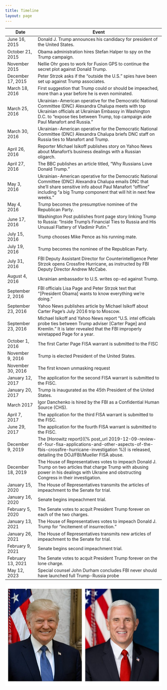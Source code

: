 ```yaml
---
title: Timeline
layout: page
---
```


<table>
<thead>
<tr>
<th>Date</th><th>Event</th>
</tr>
</thead>
	<tbody>
		<tr>
			<td>June 16, 2015</td>
			<td>Donald J. Trump announces his candidacy for president of the United States.</td>
		</tr>
		<tr>
			<td>October 21, 2015</td>
			<td>Obama administration hires Stefan Halper to spy on the Trump campaign.</td>
		</tr>
		<tr>
			<td>November 2015</td>
			<td>Nellie Ohr goes to work for Fusion GPS to continue the secret plot against Donald Trump.</td>
		</tr>
		<tr>
			<td>December 17, 2015</td>
			<td>Peter Strzok asks if the “outside the U.S.” spies have been set up against Trump associates.</td>
		</tr>
		<tr>
			<td>March 18, 2016</td>
			<td>First suggestion that Trump could or should be impeached, more than a year before he is even nominated.</td>
		</tr>
		<tr>
			<td>March 25, 2016</td>
			<td>Ukrainian-American operative for the Democratic National Committee (DNC) Alexandra Chalupa meets with top Ukrainian officials at Ukrainian Embassy in Washington D.C. to “expose ties between Trump, top campaign aide Paul Manafort and Russia.”</td>
		</tr>
		<tr>
			<td>March 30, 2016</td>
			<td>Ukrainian-American operative for the Democratic National Committee (DNC) Alexandra Chalupa briefs DNC staff on Russia ties to Manafort and Trump.</td>
		</tr>
		<tr>
			<td>April 26, 2016</td>
			<td>Reporter Michael Isikoff publishes story on Yahoo News about Manafort’s business dealings with a Russian oligarch.</td>
		</tr>
		<tr>
			<td>April 27, 2016</td>
			<td>The BBC publishes an article titled, “Why Russians Love Donald Trump.”</td>
		</tr>
		<tr>
			<td>May 3, 2016</td>
			<td>Ukrainian-American operative for the Democratic National Committee (DNC) Alexandra Chalupa emails DNC that she’ll share sensitive info about Paul Manafort “offline” including “a big Trump component that will hit in next few weeks.”</td>
		</tr>
		<tr>
			<td>May 4, 2016</td>
			<td>Trump becomes the presumptive nominee of the Republican Party.</td>
		</tr>
		<tr>
			<td>June 17, 2016</td>
			<td>Washington Post publishes front page story linking Trump to Russia: “Inside Trump’s Financial Ties to Russia and His Unusual Flattery of Vladimir Putin.”</td>
		</tr>
		<tr>
			<td>July 15, 2016</td>
			<td>Trump chooses Mike Pence as his running mate.</td>
		</tr>
		<tr>
			<td>July 19, 2016</td>
			<td>Trump becomes the nominee of the Republican Party.</td>
		</tr>
		<tr>
		    <td>July 31, 2016</td>
		    <td>FBI Deputy Assistant Director for Counterintelligence Peter Strzok opens Crossfire Hurricane, as instructed by FBI Deputy Director Andrew McCabe.</td>
		</tr>
		<tr>
			<td>August 4, 2016</td>
			<td>Ukrainian ambassador to U.S. writes op-ed against Trump.</td>
		</tr>
		<tr>
			<td>September 2, 2016</td>
			<td>FBI officials Lisa Page and Peter Strzok text that “[President Obama] wants to know everything we’re doing.”</td>
		</tr>
		<tr>
			<td>September 23, 2016</td>
			<td>Yahoo News publishes article by Michael Isikoff about Carter Page’s July 2016 trip to Moscow.</td>
		</tr>
		<tr>
			<td>September 23, 2016</td>
			<td>Michael Isikoff and Yahoo News report “U.S. intel officials probe ties between Trump adviser [Carter Page] and Kremlin.” It is later revealed that the FBI improperly wiretapped Page for a year.</td>
		</tr>
		<tr>
			<td>October 1, 2016</td>
			<td>The first Carter Page FISA warrant is submitted to the FISC</td>
		</tr>
		<tr>
			<td>November 9, 2016</td>
			<td>Trump is elected President of the United States.</td>
		</tr>
		<tr>
			<td>November 30, 2016</td>
			<td>The first known unmasking request</td>
		</tr>
		<tr>
			<td>January 12, 2017</td>
			<td>The application for the second FISA warrant is submitted to the FISC.</td>
		</tr>
		<tr>
			<td>January 20, 2017</td>
			<td>Trump is inaugurated as the 45th President of the United States.</td>
		</tr>
		<tr>
			<td>March 2017</td>
			<td>Igor Danchenko is hired by the FBI as a Confidential Human Source (CHS).</td>
		</tr>
		<tr>
			<td>April 7, 2017</td>
			<td>The application for the third FISA warrant is submitted to the FISC.</td>
		</tr>
		<tr>
			<td>June 29, 2017</td>
			<td>The application for the fourth FISA warrant is submitted to the FISC.</td>
		</tr>
		<tr>
			<td>December 9, 2019</td>
			<td>The [Horowitz report]({% post_url 2019-12-09-review-of-four-fisa-applications-and-other-aspects-of-the-fbis-crossfire-hurricane-investigation %}) is released, detailing the DOJ/FBI/Mueller FISA abuse.</td>
		</tr>
		<tr>
			<td>December 18, 2019</td>
			<td>The House of Representatives votes to impeach Donald J. Trump on two articles that charge Trump with abusing power in his dealings with Ukraine and obstructing Congress in their investigation.</td>
		</tr>
		<tr>
			<td>January 15, 2020</td>
			<td>The House of Representatives transmits the articles of impeachment to the Senate for trial.</td>
		</tr>
		<tr>
			<td>January 16, 2020</td>
			<td>Senate begins impeachment trial.</td>
		</tr>
		<tr>
			<td>February 5, 2020</td>
			<td>The Senate votes to acquit President Trump forever on each of the two charges.</td>
		</tr>
		<tr>
			<td>January 13, 2021</td>
			<td>The House of Representatives votes to impeach Donald J. Trump for “incitement of insurrection.”</td>
		</tr>
		<tr>
			<td>January 26, 2021</td>
			<td>The House of Representatives transmits new articles of impeachment to the Senate for trial.</td>
		</tr>
		<tr>
			<td>February 9, 2021</td>
			<td>Senate begins second impeachment trial.</td>
		</tr>
		<tr>
			<td>February 13, 2021</td>
			<td>The Senate votes to acquit President Trump forever on the lone charge.</td>
		</tr>
		<tr>
			<td>May 12, 2023</td>
			<td>Special counsel John Durham concludes FBI never should have launched full Trump-Russia probe</td>
		</tr>
	</tbody>
</table>

![President Donald Trump and Vice-president Mike Pence](/assets/Official-Portraits-of-President-Donald-J-Trump-and-Vice-President-Mike-Pence.jpg "President Donald Trump and Vice-president Mike Pence")
